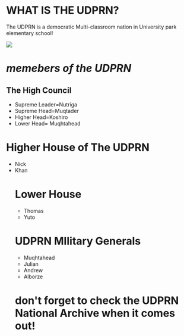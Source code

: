 
<html>
    <head>
        <meta charset="utf-8">
  </head>
  <body>
    <h1>WHAT IS THE UDPRN?</h1>
    <p>The UDPRN is a democratic Multi-classroom nation in University park elementary school!</p>
    <img src= "https://universitypark.iusd.org/sites/universitypark/files/styles/hero_slide_2800_x_1000/public/images/hero-banners/university_park-01.jpg?itok=sBHH0I3f">
    <h1><bold><em>memebers of the UDPRN</bold></em></h1>
    <h2>The High Council</h2>
    <ul>
      <li>Supreme Leader=Nutriga</li>
      <li>Supreme Head=Muqtader</li>
      <li>Higher Head=Koshiro</li>
      <li>Lower Head= Muqhtahead</li>
    </ul>
    <h1>Higher House of The UDPRN</h1>
    <ul>
      <li>Nick</li>
      <li>Khan</li>
      <h1>Lower House</h1>
      <ul>
       <li>Thomas </li>
          <li>Yuto</li>   
    </ul>
        <h1>UDPRN MIlitary Generals</h1>
        <ul>
            <li>Muqhtahead</li>
            <li>Julian</li>
            <li>Andrew</li>
            <li>Alborze</li>
        </ul>
        <h1>don't forget to check the UDPRN National Archive when it comes out!</h1>
